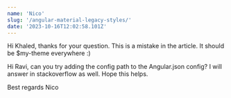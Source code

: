 ```yaml
---
name: 'Nico'
slug: '/angular-material-legacy-styles/'
date: '2023-10-16T12:02:58.101Z'
---
```


Hi Khaled,
thanks for your question. This is a mistake in the article. It should be $my-theme everywhere :)

Hi Ravi,
can you try adding the config path to the Angular.json config? I will answer in stackoverflow as well.
Hope this helps.

Best regards
Nico
